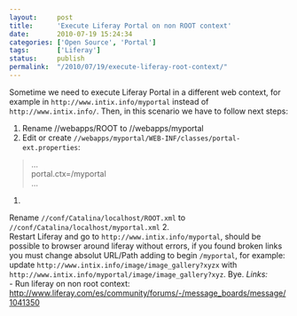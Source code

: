 ```yaml
---
layout:     post
title:      'Execute Liferay Portal on non ROOT context'
date:       2010-07-19 15:24:34
categories: ['Open Source', 'Portal']
tags:       ['Liferay']
status:     publish 
permalink:  "/2010/07/19/execute-liferay-root-context/"
---
```

Sometime we need to execute Liferay Portal in a different web context, for example in `http://www.intix.info/myportal` instead of `http://www.intix.info/`.
Then, in this scenario we have to follow next steps:  

<!-- more -->
1. Rename //webapps/ROOT to //webapps/myportal
2. Edit or create `//webapps/myportal/WEB-INF/classes/portal-ext.properties`:
> ...  
> portal.ctx=/myportal  
> ...  
1.   
Rename `//conf/Catalina/localhost/ROOT.xml` to `//conf/Catalina/localhost/myportal.xml`
2.   
Restart Liferay and go to `http://www.intix.info/myportal`, should be possible to browser around liferay without errors, if you found broken links you must change absolut URL/Path adding to begin `/myportal`, for example: update `http://www.intix.info/image/image_gallery?xyzx` with `http://www.intix.info/myportal/image/image_gallery?xyz`.
Bye.
 _Links:_  
\- Run liferay on non root context:  
http://www.liferay.com/es/community/forums/-/message_boards/message/1041350
